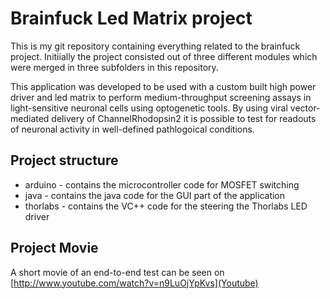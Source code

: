Brainfuck Led Matrix project
============================
This is my git repository containing everything related to the brainfuck project. Initiially the project consisted out of three different modules which were merged in three subfolders in this repository. 

This application was developed to be used with a custom built high power driver and led matrix to perform medium-throughput screening assays in light-sensitive neuronal cells using optogenetic tools. By using viral vector-mediated delivery of ChannelRhodopsin2 it is possible to test for readouts of neuronal activity in well-defined pathlogoical conditions. 

Project structure
-----------------
* arduino - contains the microcontroller code for MOSFET switching
* java - contains the java code for the GUI part of the application
* thorlabs - contains the VC++ code for the steering the Thorlabs LED driver

Project Movie
-------------
A short movie of an end-to-end test can be seen on [http://www.youtube.com/watch?v=n9LuOjYpKvs](Youtube)
